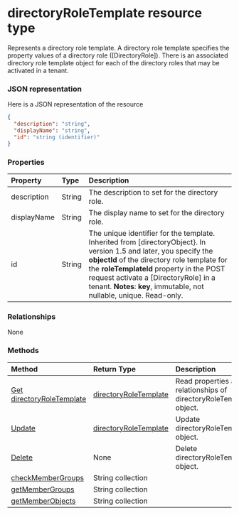 # directoryRoleTemplate resource type

Represents a directory role template. A directory role template specifies the property values of a directory role ([DirectoryRole]). There is an associated directory role template object for each of the directory roles that may be activated in a tenant. 


### JSON representation

Here is a JSON representation of the resource

<!-- {
  "blockType": "resource",
  "optionalProperties": [

  ],
  "@odata.type": "microsoft.graph.directoryroletemplate"
}-->

```json
{
  "description": "string",
  "displayName": "string",
  "id": "string (identifier)"
}

```
### Properties
| Property	   | Type	|Description|
|:---------------|:--------|:----------|
|description|String|The description to set for the directory role.|
|displayName|String|The display name to set for the directory role.|
|id|String|The unique identifier for the template. Inherited from [directoryObject}. In version 1.5 and later, you specify the **objectId** of the directory role template for the **roleTemplateId** property in the POST request activate a [DirectoryRole] in a tenant.                             **Notes**: **key**, immutable, not nullable, unique.             Read-only.|

### Relationships
None


### Methods

| Method		   | Return Type	|Description|
|:---------------|:--------|:----------|
|[Get directoryRoleTemplate](../api/directoryroletemplate_get.md) | [directoryRoleTemplate](directoryroletemplate.md) |Read properties and relationships of directoryRoleTemplate object.|
|[Update](../api/directoryroletemplate_update.md) | [directoryRoleTemplate](directoryroletemplate.md)	|Update directoryRoleTemplate object. |
|[Delete](../api/directoryroletemplate_delete.md) | None |Delete directoryRoleTemplate object. |
|[checkMemberGroups](../api/directoryroletemplate_checkmembergroups.md)|String collection||
|[getMemberGroups](../api/directoryroletemplate_getmembergroups.md)|String collection||
|[getMemberObjects](../api/directoryroletemplate_getmemberobjects.md)|String collection||

<!-- uuid: 8fcb5dbc-d5aa-4681-8e31-b001d5168d79
2015-10-25 14:57:30 UTC -->
<!-- {
  "type": "#page.annotation",
  "description": "directoryRoleTemplate resource",
  "keywords": "",
  "section": "documentation",
  "tocPath": ""
}-->